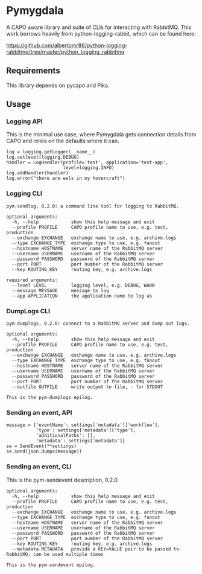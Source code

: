 # Pymygdala

A CAPO aware library and suite of CLIs for interacting with RabbitMQ. This work borrows heavily from python-logging-rabbit, which can be found here:

https://github.com/albertomr86/python-logging-rabbitmq/tree/master/python_logging_rabbitmq

## Requirements

This library depends on pycapo and Pika.

## Usage


### Logging API

This is the minimal use case, where Pymygdala gets connection details from CAPO and relies on the defaults where it can.

    log = logging.getLogger(__name__)
    log.setlevel(logging.DEBUG)
    handler = LogHandler(profile='test', application='test-app',
                         level=logging.INFO)
    log.addHandler(handler)
    log.error("there are eels in my hovercraft")

### Logging CLI

    pym-sendlog, 0.2.0: a command line tool for logging to RabbitMQ.

    optional arguments:
      -h, --help            show this help message and exit
      --profile PROFILE     CAPO profile name to use, e.g. test, production
      --exchange EXCHANGE   exchange name to use, e.g. archive.logs
      --type EXCHANGE_TYPE  exchange type to use, e.g. fanout
      --hostname HOSTNAME   server name of the RabbitMQ server
      --username USERNAME   username of the RabbitMQ server
      --password PASSWORD   password of the RabbitMQ server
      --port PORT           port number of the RabbitMQ server
      --key ROUTING_KEY     routing key, e.g. archive.logs

    required arguments:
      --level LEVEL         logging level, e.g. DEBUG, WARN
      --message MESSAGE     message to log
      --app APPLICATION     the application name to log as

### DumpLogs CLI

    pym-dumplogs, 0.2.0: connect to a RabbitMQ server and dump out logs.

    optional arguments:
      -h, --help            show this help message and exit
      --profile PROFILE     CAPO profile name to use, e.g. test, production
      --exchange EXCHANGE   exchange name to use, e.g. archive.logs
      --type EXCHANGE_TYPE  exchange type to use, e.g. fanout
      --hostname HOSTNAME   server name of the RabbitMQ server
      --username USERNAME   username of the RabbitMQ server
      --password PASSWORD   password of the RabbitMQ server
      --port PORT           port number of the RabbitMQ server
      --outfile OUTFILE     write output to file, - for STDOUT

    This is the pym-dumplogs epilog.

### Sending an event, API

    message = {'eventName': settings['metadata']['workflow'],
               'type': settings['metadata']['type'],
               'additionalPaths': [],
               'metadata': settings['metadata']}
    se = SendEvent(**settings)
    se.send(json.dumps(message))

### Sending an event, CLI

This is the pym-sendevent description, 0.2.0

    optional arguments:
      -h, --help            show this help message and exit
      --profile PROFILE     CAPO profile name to use, e.g. test, production
      --exchange EXCHANGE   exchange name to use, e.g. archive.logs
      --type EXCHANGE_TYPE  exchange type to use, e.g. fanout
      --hostname HOSTNAME   server name of the RabbitMQ server
      --username USERNAME   username of the RabbitMQ server
      --password PASSWORD   password of the RabbitMQ server
      --port PORT           port number of the RabbitMQ server
      --key ROUTING_KEY     routing key, e.g. archive.logs
      --metadata METADATA   provide a KEY=VALUE pair to be passed to RabbitMQ; can be used multiple times

    This is the pym-sendevent epilog.